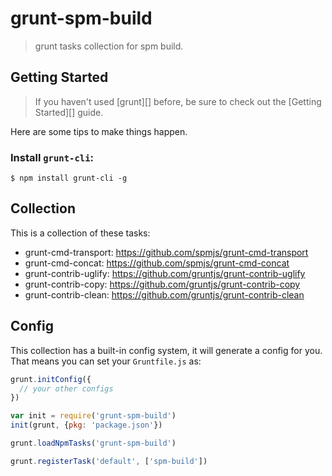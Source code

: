 # grunt-spm-build

> grunt tasks collection for spm build.


## Getting Started

> If you haven't used [grunt][] before, be sure to check out the [Getting Started][] guide.

Here are some tips to make things happen.

### Install `grunt-cli`:

```
$ npm install grunt-cli -g
```


## Collection

This is a collection of these tasks:

- grunt-cmd-transport: https://github.com/spmjs/grunt-cmd-transport
- grunt-cmd-concat: https://github.com/spmjs/grunt-cmd-concat
- grunt-contrib-uglify: https://github.com/gruntjs/grunt-contrib-uglify
- grunt-contrib-copy: https://github.com/gruntjs/grunt-contrib-copy
- grunt-contrib-clean: https://github.com/gruntjs/grunt-contrib-clean


## Config

This collection has a built-in config system, it will generate a config for you. That means you can set your `Gruntfile.js` as:

```js
grunt.initConfig({
  // your other configs
})

var init = require('grunt-spm-build')
init(grunt, {pkg: 'package.json'})

grunt.loadNpmTasks('grunt-spm-build')

grunt.registerTask('default', ['spm-build'])
```
